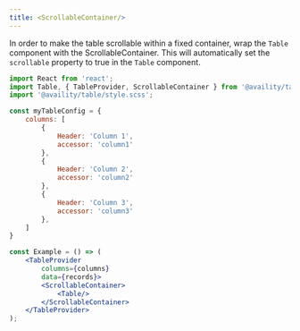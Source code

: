 ```yaml
---
title: <ScrollableContainer/>
---
```


In order to make the table scrollable within a fixed container, wrap the `Table` component with the ScrollableContainer.
This will automatically set the `scrollable` property to true in the `Table` component.

```jsx
import React from 'react';
import Table, { TableProvider, ScrollableContainer } from '@availity/table';
import '@availity/table/style.scss';

const myTableConfig = {
    columns: [
        {
            Header: 'Column 1',
            accessor: 'column1'
        },
        {
            Header: 'Column 2',
            accessor: 'column2' 
        },
        {
            Header: 'Column 3',
            accessor: 'column3' 
        },
    ]
}

const Example = () => (
    <TableProvider
        columns={columns}
        data={records}>
        <ScrollableContainer>
            <Table/>
        </ScrollableContainer>
    </TableProvider>
);
```